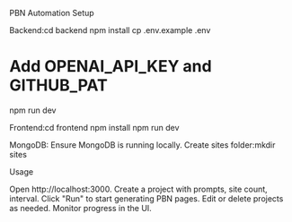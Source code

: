 PBN Automation
Setup

Backend:cd backend
npm install
cp .env.example .env
# Add OPENAI_API_KEY and GITHUB_PAT
npm run dev


Frontend:cd frontend
npm install
npm run dev


MongoDB: Ensure MongoDB is running locally.
Create sites folder:mkdir sites



Usage

Open http://localhost:3000.
Create a project with prompts, site count, interval.
Click "Run" to start generating PBN pages.
Edit or delete projects as needed.
Monitor progress in the UI.

